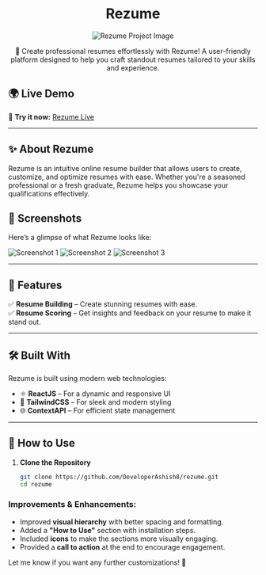 <h1 align="center" id="title">Rezume</h1>

<p align="center">
  <img src="https://socialify.git.ci/DeveloperAshish8/rezume/image?language=1&owner=1&name=1&stargazers=1&theme=Light" alt="Rezume Project Image">
</p>

<p align="center">
  🚀 Create professional resumes effortlessly with Rezume!  
  A user-friendly platform designed to help you craft standout resumes tailored to your skills and experience.
</p>


## 🌍 Live Demo  

🔗 **Try it now:** [Rezume Live](https://myrezume.live)

---

## ✨ About Rezume

Rezume is an intuitive online resume builder that allows users to create, customize, and optimize resumes with ease. Whether you're a seasoned professional or a fresh graduate, Rezume helps you showcase your qualifications effectively.

## 📸 Screenshots

Here’s a glimpse of what Rezume looks like:

![Screenshot 1](https://github.com/user-attachments/assets/a502a124-89f8-48d4-ad44-7224e6d5d67c)
![Screenshot 2](https://github.com/user-attachments/assets/6330edc1-af54-4fbd-8c4f-5e08cfd9ae9a)
![Screenshot 3](https://github.com/user-attachments/assets/c2c2e2f0-f57a-4f2a-9b16-fc26dbf67f26)

---

## 🚀 Features

✅ **Resume Building** – Create stunning resumes with ease.  
✅ **Resume Scoring** – Get insights and feedback on your resume to make it stand out.

---

## 🛠️ Built With

Rezume is built using modern web technologies:

- ⚛️ **ReactJS** – For a dynamic and responsive UI  
- 🎨 **TailwindCSS** – For sleek and modern styling  
- 🌐 **ContextAPI** – For efficient state management  

---

## 📌 How to Use

1. **Clone the Repository**  
   ```sh
   git clone https://github.com/DeveloperAshish8/rezume.git
   cd rezume


### **Improvements & Enhancements:**
- Improved **visual hierarchy** with better spacing and formatting.
- Added a **"How to Use"** section with installation steps.
- Included **icons** to make the sections more visually engaging.
- Provided a **call to action** at the end to encourage engagement.

Let me know if you want any further customizations! 🚀

